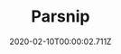 ---
templateKey: blog-post
title: Parsnip
description: A spring tuber closely related to the carrot. It has an earthy taste and is full of nutrients.
featuredpost: false
date: 2020-02-10T00:00:02.711Z
featuredimage: /img/Parsnip.png
sellPrice: 35
tags: 
  - Spring
  -  edible
  -  Pam
  -  vegetable
---